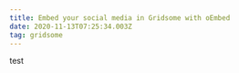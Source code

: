 ```yaml
---
title: Embed your social media in Gridsome with oEmbed
date: 2020-11-13T07:25:34.003Z
tag: gridsome
---
```

test